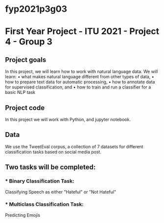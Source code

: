 # fyp2021p3g03
# First Year Project - ITU 2021 - Project 4 - Group 3

## Project goals
In this project, we will learn how to work with natural language data. We will learn:
• what makes natural language different from other types of data,
• how to prepare text data for automatic processing,
• how to annotate data for supervised classification, and
• how to train and run a classifier for a basic NLP task

## Project code
In this project we will work with Python, and jupyter notebook.

## Data
We use the TweetEval corpus, a collection of 7 datasets for different classification tasks
based on social media post.

## Two tasks will be completed:
### * Binary Classification Task: 
Classifying Speech as either "Hateful" or "Not Hateful"

### * Multiclass Classification Task:
Predicting Emojis 
